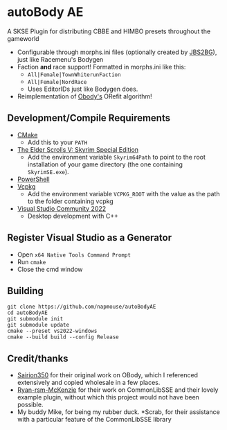 # autoBody AE
A SKSE Plugin for distributing CBBE and HIMBO presets throughout the gameworld
* Configurable through morphs.ini files (optionally created by [JBS2BG](https://www.nexusmods.com/skyrim/mods/88707/)), just like Racemenu's Bodygen
* Faction **and** race support! Formatted in morphs.ini like this: 
	* ``All|Female|TownWhiterunFaction``
	* ``All|Female|NordRace``
	* Uses EditorIDs just like Bodygen does. 
* Reimplementation of [Obody's](https://www.nexusmods.com/skyrimspecialedition/mods/51084) ORefit algorithm! 
## Development/Compile Requirements
* [CMake](https://cmake.org/)
	* Add this to your `PATH`
* [The Elder Scrolls V: Skyrim Special Edition](https://store.steampowered.com/app/489830)
	* Add the environment variable `Skyrim64Path` to point to the root installation of your game directory (the one containing `SkyrimSE.exe`).
* [PowerShell](https://github.com/PowerShell/PowerShell/releases/latest)
* [Vcpkg](https://github.com/microsoft/vcpkg)
	* Add the environment variable `VCPKG_ROOT` with the value as the path to the folder containing vcpkg
* [Visual Studio Community 2022](https://visualstudio.microsoft.com/)
	* Desktop development with C++

## Register Visual Studio as a Generator
* Open `x64 Native Tools Command Prompt`
* Run `cmake`
* Close the cmd window

## Building
```
git clone https://github.com/napmouse/autoBodyAE
cd autoBodyAE
git submodule init
git submodule update
cmake --preset vs2022-windows
cmake --build build --config Release
```

## Credit/thanks
* [Sairion350](https://github.com/Sairion350) for their original work on OBody, which I referenced extensively and copied wholesale in a few places. 
* [Ryan-rsm-McKenzie](https://github.com/Ryan-rsm-McKenzie/) for their work on CommonLibSSE and their lovely example plugin, without which this project would not have been possible. 
* My buddy Mike, for being my rubber duck. 
*Scrab, for their assistance with a particular feature of the CommonLibSSE library